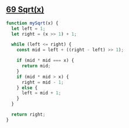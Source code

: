 ## [69 Sqrt(x)](https://leetcode.com/problems/sqrtx/description/)

```js
function mySqrt(x) {
  let left = 1;
  let right = (x >> 1) + 1;

  while (left <= right) {
    const mid = left + ((right - left) >> 1);

    if (mid * mid === x) {
      return mid;
    }
    if (mid * mid > x) {
      right = mid - 1;
    } else {
      left = mid + 1;
    }
  }

  return right;
}
```
